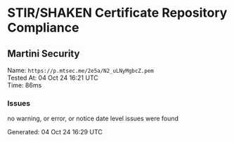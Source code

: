 # STIR/SHAKEN Certificate Repository Compliance

## Martini Security

Name: `https://p.mtsec.me/2e5a/N2_uLNyMgbcZ.pem`\
Tested At: 04 Oct 24 16:21 UTC\
Time: 86ms

### Issues

no warning, or error, or notice date level issues were found

Generated: 04 Oct 24 16:29 UTC
